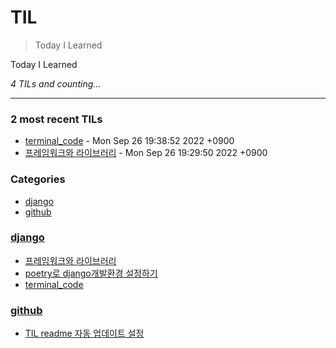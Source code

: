 # TIL
> Today I Learned

Today I Learned


_4 TILs and counting..._

---

### 2 most recent TILs

- [terminal_code](django/terminal_code.md) - Mon Sep 26 19:38:52 2022 +0900
- [프레임워크와 라이브러리](django/django_framework_library요약.md) - Mon Sep 26 19:29:50 2022 +0900

### Categories

- [django](#django)
- [github](#github)

### [django](#django)
- [프레임워크와 라이브러리](django/django_framework_library요약.md)
- [poetry로 django개발환경 설정하기](django/poetry_setting_venv.md)
- [terminal_code](django/terminal_code.md)

### [github](#github)
- [TIL readme 자동 업데이트 설정](github/github_TIL_Readme_Auto업데이트.md)

[1]: https://simonwillison.net/2020/Apr/20/self-rewriting-readme/
[2]: https://github.com/jbranchaud/til

